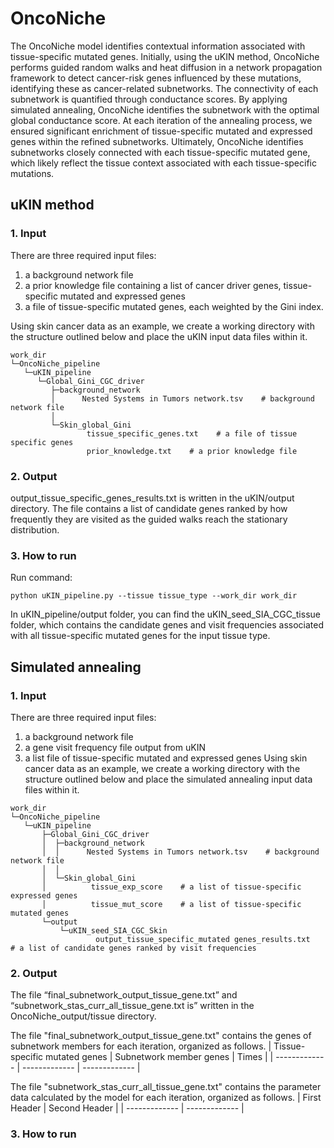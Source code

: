 # OncoNiche
The OncoNiche model identifies contextual information associated with tissue-specific mutated genes. Initially, using the uKIN method, OncoNiche performs guided random walks and heat diffusion in a network propagation framework to detect cancer-risk genes influenced by these mutations, identifying these as cancer-related subnetworks. The connectivity of each subnetwork is quantified through conductance scores. By applying simulated annealing, OncoNiche identifies the subnetwork with the optimal global conductance score. At each iteration of the annealing process, we ensured significant enrichment of tissue-specific mutated and expressed genes within the refined subnetworks. Ultimately, OncoNiche identifies subnetworks closely connected with each tissue-specific mutated gene, which likely reflect the tissue context associated with each tissue-specific mutations.
## uKIN method
### 1. Input
There are three required input files:
1) a background network file 
2) a prior knowledge file containing a list of cancer driver genes, tissue-specific mutated and expressed genes
3) a file of tissue-specific mutated genes, each weighted by the Gini index.

Using skin cancer data as an example, we create a working directory with the structure outlined below and place the uKIN input data files within it.
```
work_dir          
└─OncoNiche_pipeline          
   └─uKIN_pipeline
      └─Global_Gini_CGC_driver
         ├─background_network
         │      Nested Systems in Tumors network.tsv    # background network file
         │      
         └─Skin_global_Gini
                 tissue_specific_genes.txt    # a file of tissue specific genes	
                 prior_knowledge.txt	# a prior knowledge file
```
### 2. Output
output_tissue_specific_genes_results.txt is written in the uKIN/output directory. The file contains a list of candidate genes ranked by how frequently they are visited as the guided walks reach the stationary distribution.
### 3. How to run
Run command:
```
python uKIN_pipeline.py --tissue tissue_type --work_dir work_dir
```
In uKIN_pipeline/output folder, you can find the uKIN_seed_SIA_CGC_tissue folder, which contains the candidate genes and visit frequencies associated with all tissue-specific mutated genes for the input tissue type.
## Simulated annealing
### 1. Input
There are three required input files:
 1) a background network file 
 2) a gene visit frequency file output from uKIN
 3) a list file of tissue-specific mutated and expressed genes
Using skin cancer data as an example, we create a working directory with the structure outlined below and place the simulated annealing input data files within it.
```
work_dir          
└─OncoNiche_pipeline
   └─uKIN_pipeline
       ├─Global_Gini_CGC_driver
       │  ├─background_network
       │  │      Nested Systems in Tumors network.tsv    # background network file
       │  │      
       │  └─Skin_global_Gini
       │          tissue_exp_score    # a list of tissue-specific expressed genes
       │          tissue_mut_score    # a list of tissue-specific mutated genes
       └─output
           └─uKIN_seed_SIA_CGC_Skin
                   output_tissue_specific_mutated genes_results.txt    # a list of candidate genes ranked by visit frequencies
```
### 2. Output
The file “final_subnetwork_output_tissue_gene.txt” and “subnetwork_stas_curr_all_tissue_gene.txt is” written in the OncoNiche_output/tissue directory. 

The file "final_subnetwork_output_tissue_gene.txt" contains the genes of subnetwork members for each iteration, organized as follows.
| Tissue-specific mutated genes  | Subnetwork member genes | Times |
| ------------- | ------------- | ------------- |

The file "subnetwork_stas_curr_all_tissue_gene.txt" contains the parameter data calculated by the model for each iteration, organized as follows.
| First Header  | Second Header |
| ------------- | ------------- |
### 3. How to run

